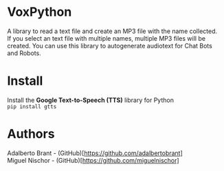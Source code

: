 # VoxPython
A library to read a text file and create an MP3 file with the name collected.<br />
If you select an text file with multiple names, multiple MP3 files will be created. You can use this library to autogenerate audiotext for Chat Bots and Robots.<br />

# Install
Install the **Google Text-to-Speech (TTS)** library for Python<br />
```pip install gtts```

# Authors
Adalberto Brant - (GitHub)[https://github.com/adalbertobrant]<br />
Miguel Nischor - (GitHub)[https://github.com/miguelnischor]<br />
